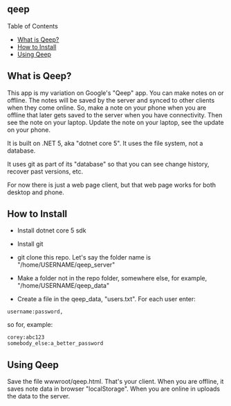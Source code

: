 ## qeep

Table of Contents

* [What is Qeep?](#what-is-qeep)
* [How to Install](#how-to-install)
* [Using Qeep](#using-budoco)

## What is Qeep?

This app is my variation on Google's "Qeep" app. You can make notes on or offline. The notes will be saved by the server and synced to other clients when they come online. So, make a note on your phone when you are offline that later gets saved to the server when you have connectivity. Then see the note on your laptop. Update the note on your laptop, see the update on your phone.

It is built on .NET 5, aka "dotnet core 5". 
It uses the file system, not a database.

It uses git as part of its "database" so that you can see change history, recover past versions, etc.

For now there is just a web page client, but that web page works for both desktop and phone. 

## How to Install

* Install dotnet core 5 sdk

* Install git

* git clone this repo. Let's say the folder name is "/home/USERNAME/qeep_server"

* Make a folder not in the repo folder, somewhere else, for example, "/home/USERNAME/qeep_data"

* Create a file in the qeep_data, "users.txt". For each user enter:

```
username:password, 
```

so for,  example:

```
corey:abc123
somebody_else:a_better_password
```

## Using Qeep

Save the file wwwroot/qeep.html. That's your client. When you are offline, it saves note data in browser "localStorage". When you are online in uploads the data to the server. 
